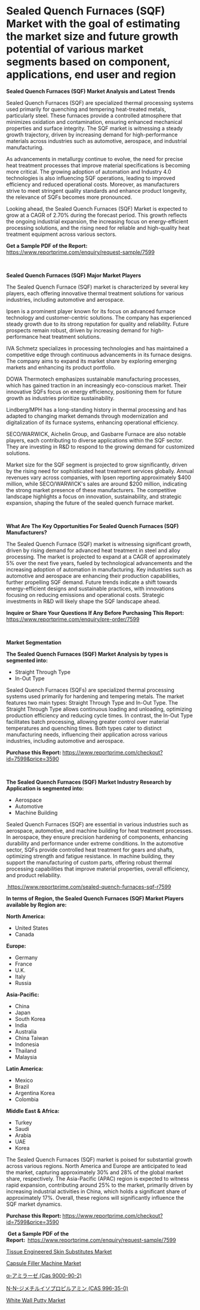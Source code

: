 <p><h1>Sealed Quench Furnaces (SQF) Market with the goal of estimating the market size and future growth potential of various market segments based on component, applications, end user and region</h1></p><p><strong>Sealed Quench Furnaces (SQF) Market Analysis and Latest Trends</strong></p>
<p><p>Sealed Quench Furnaces (SQF) are specialized thermal processing systems used primarily for quenching and tempering heat-treated metals, particularly steel. These furnaces provide a controlled atmosphere that minimizes oxidation and contamination, ensuring enhanced mechanical properties and surface integrity. The SQF market is witnessing a steady growth trajectory, driven by increasing demand for high-performance materials across industries such as automotive, aerospace, and industrial manufacturing.</p><p>As advancements in metallurgy continue to evolve, the need for precise heat treatment processes that improve material specifications is becoming more critical. The growing adoption of automation and Industry 4.0 technologies is also influencing SQF operations, leading to improved efficiency and reduced operational costs. Moreover, as manufacturers strive to meet stringent quality standards and enhance product longevity, the relevance of SQFs becomes more pronounced.</p><p>Looking ahead, the Sealed Quench Furnaces (SQF) Market is expected to grow at a CAGR of 2.70% during the forecast period. This growth reflects the ongoing industrial expansion, the increasing focus on energy-efficient processing solutions, and the rising need for reliable and high-quality heat treatment equipment across various sectors.</p></p>
<p><strong>Get a Sample PDF of the Report:&nbsp;</strong> <a href="https://www.reportprime.com/enquiry/request-sample/7599">https://www.reportprime.com/enquiry/request-sample/7599</a></p>
<p>&nbsp;</p>
<p><strong>Sealed Quench Furnaces (SQF) Major Market Players</strong></p>
<p><p>The Sealed Quench Furnace (SQF) market is characterized by several key players, each offering innovative thermal treatment solutions for various industries, including automotive and aerospace. </p><p>Ipsen is a prominent player known for its focus on advanced furnace technology and customer-centric solutions. The company has experienced steady growth due to its strong reputation for quality and reliability. Future prospects remain robust, driven by increasing demand for high-performance heat treatment solutions.</p><p>IVA Schmetz specializes in processing technologies and has maintained a competitive edge through continuous advancements in its furnace designs. The company aims to expand its market share by exploring emerging markets and enhancing its product portfolio.</p><p>DOWA Thermotech emphasizes sustainable manufacturing processes, which has gained traction in an increasingly eco-conscious market. Their innovative SQFs focus on energy efficiency, positioning them for future growth as industries prioritize sustainability.</p><p>Lindberg/MPH has a long-standing history in thermal processing and has adapted to changing market demands through modernization and digitalization of its furnace systems, enhancing operational efficiency. </p><p>SECO/WARWICK, Aichelin Group, and Gasbarre Furnace are also notable players, each contributing to diverse applications within the SQF sector. They are investing in R&D to respond to the growing demand for customized solutions.</p><p>Market size for the SQF segment is projected to grow significantly, driven by the rising need for sophisticated heat treatment services globally. Annual revenues vary across companies, with Ipsen reporting approximately $400 million, while SECO/WARWICK's sales are around $200 million, indicating the strong market presence of these manufacturers. The competitive landscape highlights a focus on innovation, sustainability, and strategic expansion, shaping the future of the sealed quench furnace market.</p></p>
<p>&nbsp;</p>
<p><strong>What Are The Key Opportunities For Sealed Quench Furnaces (SQF) Manufacturers?</strong></p>
<p><p>The Sealed Quench Furnace (SQF) market is witnessing significant growth, driven by rising demand for advanced heat treatment in steel and alloy processing. The market is projected to expand at a CAGR of approximately 5% over the next five years, fueled by technological advancements and the increasing adoption of automation in manufacturing. Key industries such as automotive and aerospace are enhancing their production capabilities, further propelling SQF demand. Future trends indicate a shift towards energy-efficient designs and sustainable practices, with innovations focusing on reducing emissions and operational costs. Strategic investments in R&D will likely shape the SQF landscape ahead.</p></p>
<p><strong>Inquire or Share Your Questions If Any Before Purchasing This Report:</strong> <a href="https://www.reportprime.com/enquiry/pre-order/7599">https://www.reportprime.com/enquiry/pre-order/7599</a></p>
<p>&nbsp;</p>
<p><strong>Market Segmentation</strong></p>
<p><strong>The Sealed Quench Furnaces (SQF) Market Analysis by types is segmented into:</strong></p>
<p><ul><li>Straight Through Type</li><li>In-Out Type</li></ul></p>
<p><p>Sealed Quench Furnaces (SQFs) are specialized thermal processing systems used primarily for hardening and tempering metals. The market features two main types: Straight Through Type and In-Out Type. The Straight Through Type allows continuous loading and unloading, optimizing production efficiency and reducing cycle times. In contrast, the In-Out Type facilitates batch processing, allowing greater control over material temperatures and quenching times. Both types cater to distinct manufacturing needs, influencing their application across various industries, including automotive and aerospace.</p></p>
<p><strong>Purchase this Report:&nbsp;</strong><a href="https://www.reportprime.com/checkout?id=7599&price=3590">https://www.reportprime.com/checkout?id=7599&price=3590</a></p>
<p>&nbsp;</p>
<p><strong>The Sealed Quench Furnaces (SQF) Market Industry Research by Application is segmented into:</strong></p>
<p><ul><li>Aerospace</li><li>Automotive</li><li>Machine Building</li></ul></p>
<p><p>Sealed Quench Furnaces (SQF) are essential in various industries such as aerospace, automotive, and machine building for heat treatment processes. In aerospace, they ensure precision hardening of components, enhancing durability and performance under extreme conditions. In the automotive sector, SQFs provide controlled heat treatment for gears and shafts, optimizing strength and fatigue resistance. In machine building, they support the manufacturing of custom parts, offering robust thermal processing capabilities that improve material properties, overall efficiency, and product reliability.</p></p>
<p><a href="https://www.reportprime.com/sealed-quench-furnaces-sqf-r7599">&nbsp;https://www.reportprime.com/sealed-quench-furnaces-sqf-r7599</a></p>
<p><strong>In terms of Region, the Sealed Quench Furnaces (SQF) Market Players available by Region are:</strong></p>
<p>
    <p> <strong> North America: </strong>
        <ul>
            <li>United States</li>
            <li>Canada</li>
        </ul>
        </p> 
    <p> <strong> Europe: </strong>
        <ul>
            <li>Germany</li>
            <li>France</li>
            <li>U.K.</li>
            <li>Italy</li>
            <li>Russia</li>
        </ul>
        </p> 
    <p> <strong> Asia-Pacific: </strong>
        <ul>
            <li>China</li>
            <li>Japan</li>
            <li>South Korea</li>
            <li>India</li>
            <li>Australia</li>
            <li>China Taiwan</li>
            <li>Indonesia</li>
            <li>Thailand</li>
            <li>Malaysia</li>
        </ul>
        </p> 
    <p> <strong> Latin America: </strong>
        <ul>
            <li>Mexico</li>
            <li>Brazil</li>
            <li>Argentina Korea</li>
            <li>Colombia</li>
        </ul>
        </p> 
    <p> <strong> Middle East & Africa: </strong>
        <ul>
            <li>Turkey</li>
            <li>Saudi</li>
            <li>Arabia</li>
            <li>UAE</li>
            <li>Korea</li>
        </ul>
    </p>
    </p>
<p><p>The Sealed Quench Furnaces (SQF) market is poised for substantial growth across various regions. North America and Europe are anticipated to lead the market, capturing approximately 30% and 28% of the global market share, respectively. The Asia-Pacific (APAC) region is expected to witness rapid expansion, contributing around 25% to the market, primarily driven by increasing industrial activities in China, which holds a significant share of approximately 17%. Overall, these regions will significantly influence the SQF market dynamics.</p></p>
<p><strong>Purchase this Report: </strong><a href="https://www.reportprime.com/checkout?id=7599&price=3590">https://www.reportprime.com/checkout?id=7599&price=3590</a></p>
<p>&nbsp;<strong>Get a Sample PDF of the Report:&nbsp;&nbsp;</strong><a href="https://www.reportprime.com/enquiry/request-sample/7599">https://www.reportprime.com/enquiry/request-sample/7599</a></p>
<p><strong></strong></p>
<p><p><a href="https://www.linkedin.com/pulse/tissue-engineered-skin-substitutes-market-indicators-t88de?trackingId=BnlEN9IuROuIzn6%2FE3862Q%3D%3D">Tissue Engineered Skin Substitutes Market</a></p><p><a href="https://medium.com/@tracey.skinner9085/the-capsule-filler-machine-market-prioritizes-cost-control-and-efficiency-enhancement-841efbe67b96">Capsule Filler Machine Market</a></p><p><a href="https://medium.com/@aminohtc4/%CE%B1-amylase-cas-9000-90-2-market-%E3%81%AF-%E3%82%B3%E3%82%B9%E3%83%88%E7%AE%A1%E7%90%86%E3%81%A8%E5%8A%B9%E7%8E%87%E5%90%91%E4%B8%8A%E3%82%92%E5%84%AA%E5%85%88%E3%81%97%E3%81%BE%E3%81%99-%E3%81%95%E3%82%89%E3%81%AB-%E5%A0%B1%E5%91%8A%E6%9B%B8%E3%81%AF%E5%B8%82%E5%A0%B4%E3%81%AE%E9%9C%80%E8%A6%81%E9%9D%A2%E3%81%A8%E4%BE%9B%E7%B5%A6%E9%9D%A2%E3%81%AE%E4%B8%A1%E6%96%B9%E3%82%92%E3%82%AB%E3%83%90%E3%83%BC%E3%81%97%E3%81%A6%E3%81%84%E3%81%BE%E3%81%99-%CE%B1-amylase-cas-55702e7ede47">α-アミラーゼ (Cas 9000-90-2)</a></p><p><a href="https://medium.com/@aminohtc4/n-n-dimethylisopropylamine-cas-996-35-0-d516d77a783d">N-N-ジメチルイソプロピルアミン (CAS 996-35-0)</a></p><p><a href="https://issuu.com/reportprime-2/docs/white-wall-putty-market-size-2030.p_4e8fd7d814fe2e">White Wall Putty Market</a></p></p>